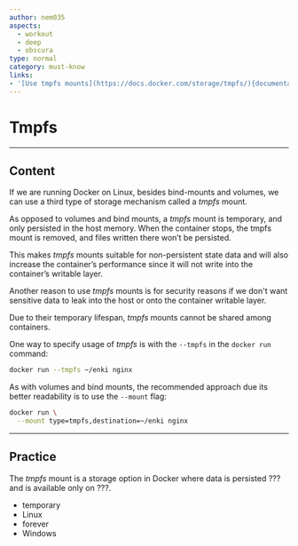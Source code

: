 ```yaml
---
author: nem035
aspects:
  - workout
  - deep
  - obscura
type: normal
category: must-know
links:
- '[Use tmpfs mounts](https://docs.docker.com/storage/tmpfs/){documentation}'
---
```


# Tmpfs

---
## Content

If we are running Docker on Linux, besides bind-mounts and volumes, we can use a third type of storage mechanism called a *tmpfs* mount.

As opposed to volumes and bind mounts, a *tmpfs* mount is temporary, and only persisted in the host memory. When the container stops, the tmpfs mount is removed, and files written there won’t be persisted.

This makes *tmpfs* mounts suitable for non-persistent state data and will also increase the container’s performance since it will not write into the container’s writable layer.

Another reason to use *tmpfs* mounts is for security reasons if we don't want sensitive data to leak into the host or onto the container writable layer.

Due to their temporary lifespan, *tmpfs* mounts cannot be shared among containers.

One way to specify usage of *tmpfs* is with the `--tmpfs` in the `docker run` command:

```bash
docker run --tmpfs ~/enki nginx
```

As with volumes and bind mounts, the recommended approach due its better readability is to use the `--mount` flag:

```bash
docker run \
  --mount type=tmpfs,destination=~/enki nginx
```

---
## Practice

The *tmpfs* mount is a storage option in Docker where data is persisted ??? and is available only on ???.

* temporary
* Linux
* forever
* Windows
